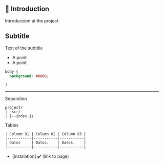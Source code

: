 ## 👤 Introduction

Introduccion at the project


## Subtitle


Text of the subtitle
- A point
- A point

``` css
body {
  background: #0000;

}

```


--- 
Separation


```plaintext
project/
|- scr/
| |--index.js
```

Tables
```plaintext
| Column 01 | Column 02 | Column 03 |
|-----------|-----------|-----------|
| Datos     | Datos.    | Datos.    |
|-----------|-----------|-----------|
```


- [instalation] ✔️ (link to page) 
